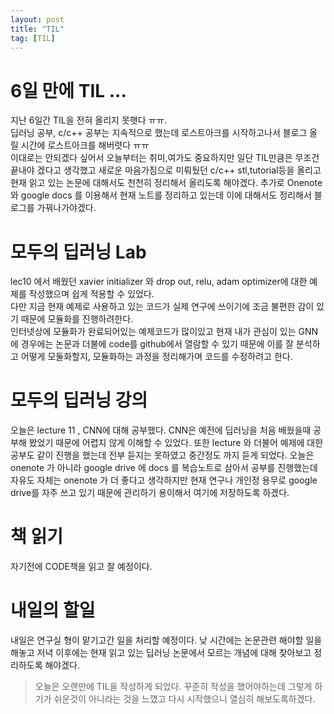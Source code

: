 ```yaml
---
layout: post
title: "TIL"
tag: [TIL]
---
```

# 6일 만에 TIL ...
지난 6일간 TIL을 전혀 올리지 못햇다 ㅠㅠ.<br>
딥러닝 공부, c/c++ 공부는 지속적으로 했는데 로스트아크를 시작하고나서 블로그 올릴 시간에 로스트아크를 해버렷다 ㅠㅠ<br>
이대로는 안되겠다 싶어서 오늘부터는 취미,여가도 중요하지만 일단 TIL만큼은 무조건 끝내야 겠다고 생각했고 새로운 마음가짐으로 미뤄뒀던 c/c++ stl,tutorial등을 올리고
현재 읽고 있는 논문에 대해서도 천천히 정리해서 올리도록 해야겠다. 추가로 Onenote 와 google docs 를 이용해서 현재 노트를 정리하고 있는데
이에 대해서도 정리해서 블로그를 가꿔나가야겠다.
# 모두의 딥러닝 Lab
lec10 에서 배웠던 xavier initializer 와 drop out, relu, adam optimizer에 대한 예제를 작성했으며 쉽게 적용할 수 있었다.
<br>
다만 지금 현재 예제로 사용하고 있는 코드가 실제 연구에 쓰이기에 조금 불편한 감이 있기 때문에 모듈화를 진행하려한다.<br>
인터넷상에 모듈화가 완료되어있는 예제코드가 많이있고 현재 내가 관심이 있는 GNN에 경우에는 논문과 더불에 code를 github에서 열람할 수 있기 때문에
이를 잘 분석하고 어떻게 모둘화할지, 모듈화하는 과정을 정리해가며 코드를 수정하려고 한다.
# 모두의 딥러닝 강의
오늘은 lecture 11 , CNN에 대해 공부했다. CNN은 예전에 딥러닝을 처음 배웠을때 공부해 봤었기 때문에 어렵지 않게 이해할 수 있었다.
또한 lecture 와 더불어 예제에 대한 공부도 같이 진행을 했는데 전부 듣지는 못하였고 중간정도 까지 듣게 되었다.
오늘은 onenote 가 아니라 google drive 에 docs 를 복습노트로 삼아서 공부를 진행했는데 자유도 자체는 onenote 가 더 좋다고 생각하지만
현재 연구나 개인정 용무로 google drive를 자주 쓰고 있기 때문에 관리하기 용이해서 여기에 저장하도록 하겠다.

# 책 읽기
자기전에 CODE책을 읽고 잘 예정이다.

# 내일의 할일
내일은 연구실 형이 맡기고간 일을 처리할 예정이다. 낮 시간에는 논문관련 해야할 일을 해놓고 저녁 이후에는 현재 읽고 있는 딥러닝 논문에서
모르는 개념에 대해 찾아보고 정리하도록 해야겠다.
> 오늘은 오랜만에 TIL을 작성하게 되었다. 꾸준히 작성을 했어야하는데 그렇게 하기가 쉬운것이 아니라는 것을 느꼈고 다시 시작했으니 열심히 해보도록하겠다.